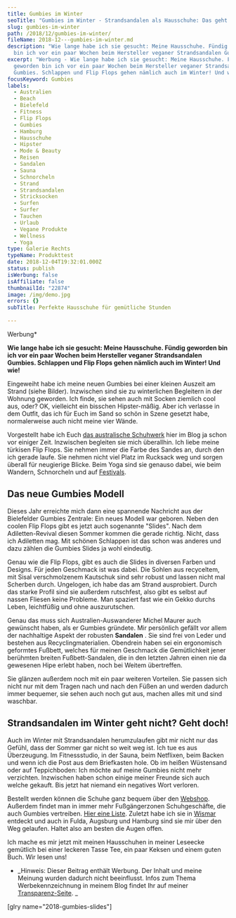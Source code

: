 ```yaml
---
title: Gumbies im Winter
seoTitle: "Gumbies im Winter - Strandsandalen als Hausschuhe: Das geht!"
slug: gumbies-im-winter
path: /2018/12/gumbies-im-winter/
fileName: 2018-12---gumbies-im-winter.md
description: "Wie lange habe ich sie gesucht: Meine Hausschuhe. Fündig geworden
  bin ich vor ein paar Wochen beim Hersteller veganer Strandsandalen Gumbies."
excerpt: "Werbung - Wie lange habe ich sie gesucht: Meine Hausschuhe. Fündig
  geworden bin ich vor ein paar Wochen beim Hersteller veganer Strandsandalen
  Gumbies. Schlappen und Flip Flops gehen nämlich auch im Winter! Und wie!"
focusKeyword: Gumbies
labels:
  - Australien
  - Beach
  - Bielefeld
  - Fitness
  - Flip Flops
  - Gumbies
  - Hamburg
  - Hausschuhe
  - Hipster
  - Mode & Beauty
  - Reisen
  - Sandalen
  - Sauna
  - Schnorcheln
  - Strand
  - Strandsandalen
  - Stricksocken
  - Surfen
  - Surfer
  - Tauchen
  - Urlaub
  - Vegane Produkte
  - Wellness
  - Yoga
type: Galerie Rechts
typeName: Produkttest
date: 2018-12-04T19:32:01.000Z
status: publish
isWerbung: false
isAffiliate: false
thumbnailId: "22874"
image: /img/demo.jpg
errors: {}
subTitle: Perfekte Hausschuhe für gemütliche Stunden
  
---
```


Werbung\*

**Wie lange habe ich sie gesucht: Meine Hausschuhe. Fündig geworden bin ich vor
ein paar Wochen beim Hersteller veganer Strandsandalen Gumbies. Schlappen und
Flip Flops gehen nämlich auch im Winter! Und wie!**

Eingeweiht habe ich meine neuen Gumbies bei einer kleinen Auszeit am Strand
(siehe Bilder). Inzwischen sind sie zu winterlichen Begleitern in der Wohnung
geworden. Ich finde, sie sehen auch mit Socken ziemlich cool aus, oder? OK,
vielleicht ein bisschen Hipster-mäßig. Aber ich verlasse in dem Outfit, das ich
für Euch im Sand so schön in Szene gesetzt habe, normalerweise auch nicht meine
vier Wände.

Vorgestellt habe ich Euch
[das australische Schuhwerk](/2018/03/gumbies-vegane-strandsandalen/) hier im
Blog ja schon vor einiger Zeit. Inzwischen begleiten sie mich überallhin. Ich
liebe meine türkisen Flip Flops. Sie nehmen immer die Farbe des Sandes an, durch
den ich gerade laufe. Sie nehmen nicht viel Platz im Rucksack weg und sorgen
überall für neugierige Blicke. Beim Yoga sind sie genauso dabei, wie beim
Wandern, Schnorcheln und auf [Festivals](/category/musik/festivals/).

## Das neue Gumbies Modell

Dieses Jahr erreichte mich dann eine spannende Nachricht aus der Bielefelder
Gumbies Zentrale: Ein neues Modell war geboren. Neben den coolen Flip Flops gibt
es jetzt auch sogenannte "Slides". Nach dem Adiletten-Revival diesen Sommer
kommen die gerade richtig. Nicht, dass ich Adiletten mag. Mit schönen Schlappen
ist das schon was anderes und dazu zählen die Gumbies Slides ja wohl eindeutig.

Genau wie die Flip Flops, gibt es auch die Slides in diversen Farben und
Designs. Für jeden Geschmack ist was dabei. Die Sohlen aus recyceltem, mit Sisal
verschmolzenem Kautschuk sind sehr robust und lassen nicht mal Scherben durch.
Ungelogen, ich habe das am Strand ausprobiert. Durch das starke Profil sind sie
außerdem rutschfest, also gibt es selbst auf nassen Fliesen keine Probleme. Man
spaziert fast wie ein Gekko durchs Leben, leichtfüßig und ohne auszurutschen.

Genau das muss sich Australien-Auswanderer Michel Maurer auch gewünscht haben,
als er Gumbies gründete. Mir persönlich gefällt vor allem der nachhaltige Aspekt
der robusten **Sandalen** . Sie sind frei von Leder und bestehen aus
Recyclingmaterialien. Obendrein haben sei ein ergonomisch geformtes Fußbett,
welches für meinen Geschmack die Gemütlichkeit jener berühmten breiten
Fußbett-Sandalen, die in den letzten Jahren einen nie da gewesenen Hipe erlebt
haben, noch bei Weitem übertreffen.

Sie glänzen außerdem noch mit ein paar weiteren Vorteilen. Sie passen sich nicht
nur mit dem Tragen nach und nach den Füßen an und werden dadurch immer bequemer,
sie sehen auch noch gut aus, machen alles mit und sind waschbar.

## Strandsandalen im Winter geht nicht? Geht doch!

Auch im Winter mit Strandsandalen herumzulaufen gibt mir nicht nur das Gefühl,
dass der Sommer gar nicht so weit weg ist. Ich tue es aus Überzeugung. Im
Fitnessstudio, in der Sauna, beim Netflixen, beim Backen und wenn ich die Post
aus dem Briefkasten hole. Ob im heißen Wüstensand oder auf Teppichboden: Ich
möchte auf meine Gumbies nicht mehr verzichten. Inzwischen haben schon einige
meiner Freunde sich auch welche gekauft. Bis jetzt hat niemand ein negatives
Wort verloren.

Bestellt werden können die Schuhe ganz bequem über den
[Webshop](https://shop.gumbies.de/). Außerdem findet man in immer mehr
Fußgängerzonen Schuhgeschäfte, die auch Gumbies vertreiben.
[Hier eine Liste](https://www.gumbies.de/haendlerverzeichnis). Zuletzt habe ich
sie in [Wismar](/2018/06/wismar-am-sonntag/) entdeckt und auch in Fulda,
Augsburg und Hamburg sind sie mir über den Weg gelaufen. Haltet also am besten
die Augen offen.

Ich mache es mir jetzt mit meinen Hausschuhen in meiner Leseecke gemütlich bei
einer leckeren Tasse Tee, ein paar Keksen und einem guten Buch. Wir lesen uns!

- _Hinweis: Dieser Beitrag enthält Werbung. Der Inhalt und meine Meinung wurden
  dadurch nicht beeinflusst. Infos zum Thema Werbekennzeichnung in meinem Blog
  findet Ihr auf meiner [Transparenz-Seite](/werbung/). _

[glry name="2018-gumbies-slides"]

  